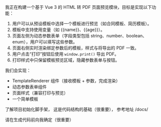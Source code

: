 我正在构建一个基于 Vue 3 的 HTML 转 PDF 页面预览模块，目标是实现以下功能：

1. 用户可以从预设模板中选择一个模板进行预览（如合同模板、简历模板）。
2. 模板中支持使用变量（如 {{name}}、{{age}}）。
3. 页面左侧为动态参数表单（字段类型包括 string、number、boolean、enum），用户可以填写这些参数。
4. 页面右侧实时渲染绑定参数后的模板，样式与将导出的 PDF 一致。
5. 用户点击“打印”按钮后使用 `window.print()` 导出 PDF。
6. 打印样式中只保留模板预览区域，隐藏参数表单与按钮。

我们会实现：
- TemplateRenderer 组件（接收模板 + 参数，完成渲染）
- 动态参数表单组件
- 页面样式（兼容打印与预览）
- 一个简单模板

了解项目初始化脚手架， 这是代码结构的基础（很重要）， 参考地址 /docs/

请在生成代码前向我确定（很重要）